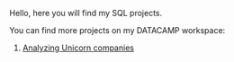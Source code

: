 Hello, here you will find my SQL projects.

You can find more projects on my DATACAMP workspace: 
1. [Analyzing Unicorn companies](https://app.datacamp.com/workspace/w/82dfb129-e2e1-4b93-950c-da71db90e551)
